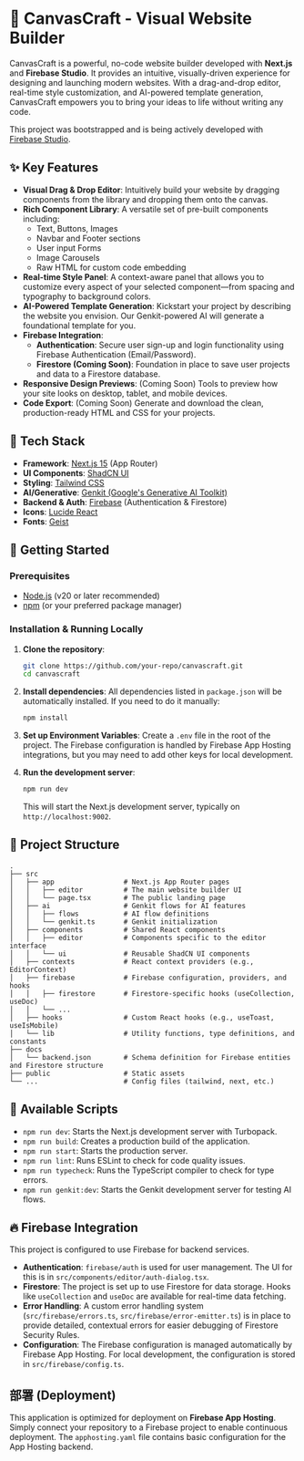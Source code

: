 # 🎨 CanvasCraft - Visual Website Builder

CanvasCraft is a powerful, no-code website builder developed with **Next.js** and **Firebase Studio**. It provides an intuitive, visually-driven experience for designing and launching modern websites. With a drag-and-drop editor, real-time style customization, and AI-powered template generation, CanvasCraft empowers you to bring your ideas to life without writing any code.

This project was bootstrapped and is being actively developed with [Firebase Studio](https://firebase.google.com/studio).

## ✨ Key Features

- **Visual Drag & Drop Editor**: Intuitively build your website by dragging components from the library and dropping them onto the canvas.
- **Rich Component Library**: A versatile set of pre-built components including:
  - Text, Buttons, Images
  - Navbar and Footer sections
  - User input Forms
  - Image Carousels
  - Raw HTML for custom code embedding
- **Real-time Style Panel**: A context-aware panel that allows you to customize every aspect of your selected component—from spacing and typography to background colors.
- **AI-Powered Template Generation**: Kickstart your project by describing the website you envision. Our Genkit-powered AI will generate a foundational template for you.
- **Firebase Integration**:
  - **Authentication**: Secure user sign-up and login functionality using Firebase Authentication (Email/Password).
  - **Firestore (Coming Soon)**: Foundation in place to save user projects and data to a Firestore database.
- **Responsive Design Previews**: (Coming Soon) Tools to preview how your site looks on desktop, tablet, and mobile devices.
- **Code Export**: (Coming Soon) Generate and download the clean, production-ready HTML and CSS for your projects.

## 🚀 Tech Stack

- **Framework**: [Next.js 15](https://nextjs.org/) (App Router)
- **UI Components**: [ShadCN UI](https://ui.shadcn.com/)
- **Styling**: [Tailwind CSS](https://tailwindcss.com/)
- **AI/Generative**: [Genkit (Google's Generative AI Toolkit)](https://firebase.google.com/docs/genkit)
- **Backend & Auth**: [Firebase](https://firebase.google.com/) (Authentication & Firestore)
- **Icons**: [Lucide React](https://lucide.dev/)
- **Fonts**: [Geist](https://vercel.com/font)

## 🏁 Getting Started

### Prerequisites

- [Node.js](https://nodejs.org/en) (v20 or later recommended)
- [npm](https://www.npmjs.com/) (or your preferred package manager)

### Installation & Running Locally

1.  **Clone the repository**:
    ```bash
    git clone https://github.com/your-repo/canvascraft.git
    cd canvascraft
    ```

2.  **Install dependencies**:
    All dependencies listed in `package.json` will be automatically installed. If you need to do it manually:
    ```bash
    npm install
    ```

3.  **Set up Environment Variables**:
    Create a `.env` file in the root of the project. The Firebase configuration is handled by Firebase App Hosting integrations, but you may need to add other keys for local development.

4.  **Run the development server**:
    ```bash
    npm run dev
    ```
    This will start the Next.js development server, typically on `http://localhost:9002`.

## 📂 Project Structure

```
.
├── src
│   ├── app                 # Next.js App Router pages
│   │   ├── editor          # The main website builder UI
│   │   └── page.tsx        # The public landing page
│   ├── ai                  # Genkit flows for AI features
│   │   ├── flows           # AI flow definitions
│   │   └── genkit.ts       # Genkit initialization
│   ├── components          # Shared React components
│   │   ├── editor          # Components specific to the editor interface
│   │   └── ui              # Reusable ShadCN UI components
│   ├── contexts            # React context providers (e.g., EditorContext)
│   ├── firebase            # Firebase configuration, providers, and hooks
│   │   ├── firestore       # Firestore-specific hooks (useCollection, useDoc)
│   │   └── ...
│   ├── hooks               # Custom React hooks (e.g., useToast, useIsMobile)
│   └── lib                 # Utility functions, type definitions, and constants
├── docs
│   └── backend.json        # Schema definition for Firebase entities and Firestore structure
├── public                  # Static assets
└── ...                     # Config files (tailwind, next, etc.) 
```

## 📜 Available Scripts

- `npm run dev`: Starts the Next.js development server with Turbopack.
- `npm run build`: Creates a production build of the application.
- `npm run start`: Starts the production server.
- `npm run lint`: Runs ESLint to check for code quality issues.
- `npm run typecheck`: Runs the TypeScript compiler to check for type errors.
- `npm run genkit:dev`: Starts the Genkit development server for testing AI flows.

## 🔥 Firebase Integration

This project is configured to use Firebase for backend services.

- **Authentication**: `firebase/auth` is used for user management. The UI for this is in `src/components/editor/auth-dialog.tsx`.
- **Firestore**: The project is set up to use Firestore for data storage. Hooks like `useCollection` and `useDoc` are available for real-time data fetching.
- **Error Handling**: A custom error handling system (`src/firebase/errors.ts`, `src/firebase/error-emitter.ts`) is in place to provide detailed, contextual errors for easier debugging of Firestore Security Rules.
- **Configuration**: The Firebase configuration is managed automatically by Firebase App Hosting. For local development, the configuration is stored in `src/firebase/config.ts`.

## 部署 (Deployment)

This application is optimized for deployment on **Firebase App Hosting**. Simply connect your repository to a Firebase project to enable continuous deployment. The `apphosting.yaml` file contains basic configuration for the App Hosting backend.
